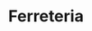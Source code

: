 ---
title: "Ferreteria"
url: /santiago-yancuitlalpan-huixquilucan-de-degollado-mex/ferreteria/
shop: hardware
---